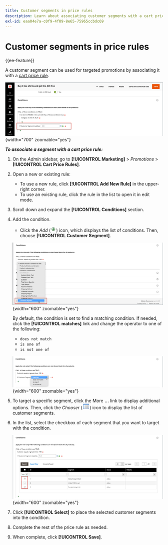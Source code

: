 ```yaml
---
title: Customer segments in price rules
description: Learn about associating customer segments with a cart price rule so that you can define targeted promotions for your store.
exl-id: eaa04e7a-c0f9-4f09-8e65-75965ccbdc69
---
```

# Customer segments in price rules

{{ee-feature}}

A customer segment can be used for targeted promotions by associating it with a [cart price rule](../merchandising-promotions/price-rules-cart.md).

![Cart price rule - targeted customer segment](assets/price-rule-cart-condition-segments.png){width="700" zoomable="yes"}

_**To associate a segment with a cart price rule:**_

1. On the _Admin_ sidebar, go to **[!UICONTROL Marketing]** > _Promotions_ > **[!UICONTROL Cart Price Rules]**.

1. Open a new or existing rule:

   * To use a new rule, click **[!UICONTROL Add New Rule]** in the upper-right corner.
   * To use an existing rule, click the rule in the list to open it in edit mode.

1. Scroll down and expand the **[!UICONTROL Conditions]** section.

1. Add the condition.

   * Click the _Add_ (![List icon](../assets/icon-add-green-circle.png)) icon, which displays the list of conditions. Then, choose **[!UICONTROL Customer Segment]**.

   ![Cart price rule - add customer segment condition](assets/condition-customer-segment.png){width="600" zoomable="yes"}

   By default, the condition is set to find a matching condition. If needed, click the **[!UICONTROL matches]** link and change the operator to one of the following:

      * `does not match`
      * `is one of`
      * `is not one of`

   ![Condition operator](assets/price-rule-condition-customer-segment-operator.png){width="600" zoomable="yes"}

1. To target a specific segment, click the More **…** link to display additional options. Then, click the _Chooser_ (![List icon](../assets/icon-list-chooser.png)) icon to display the list of customer segments.

1. In the list, select the checkbox of each segment that you want to target with the condition.

   ![Cart price rule - condition chooser list](assets/condition-segment-chooser-list.png){width="600" zoomable="yes"}

1. Click **[!UICONTROL Select]** to place the selected customer segments into the condition.

1. Complete the rest of the price rule as needed.

1. When complete, click **[!UICONTROL Save]**.
